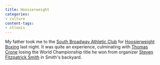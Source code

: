 ```yaml
---
title: Hoosierweight
categories:
- culture
content-tags:
- stlouis
---
```


My father took me to the [South Broadway
Athletic Club][1] for [Hoosierweight Boxing][2] last night.  It was quite an experience, culminating with [Thomas Crone][3] losing the World Championship title he won from organizer [Steven Fitzpatrick Smith][4] in Smith's backyard.

   [1]: http://www.southbroadwayac.org/
   [2]: http://www.hoosierweight.com/
   [3]: http://www.thomascrone.com/
   [4]: http://www.thecommonspace.org/2003/04/editor.php
